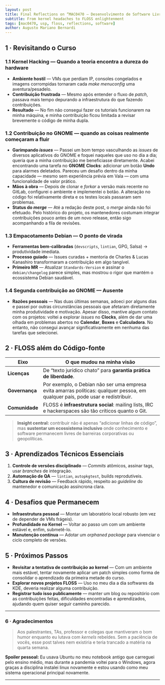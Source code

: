 ```yaml
---
layout: post
title: Final Reflections on “MAC0470 – Desenvolvimento de Software Livre”
subtitle: From kernel headaches to FLOSS enlightenment
tags: [mac0470, usp, floss, reflections, software]
author: Augusto Mariano Bernardi
---
```


## 1 · Revisitando o Curso

### 1.1 Kernel Hacking — Quando a teoria encontra a dureza do hardware
* **Ambiente hostil** — VMs que perdiam IP, consoles congelados e imagens corrompidas tornaram cada *make menuconfig* uma aventura/pesadelo.
* **Contribuição frustrada** — Mesmo após entender o fluxo de _patch_, passava mais tempo depurando a infraestrutura do que fazendo contribuições.
* **Resultado** — No fim não consegui fazer os tutoriais funcionarem na minha máquina, e minha contribuição ficou limitada a revisar brevemente o código de minha dupla.

### 1.2 Contribuição no GNOME — quando as coisas realmente começaram a fluir
* **Garimpando _issues_** — Passei um bom tempo vasculhando as _issues_ de diversos aplicativos do GNOME e foquei naqueles que uso no dia a dia; queria que a minha contribuição me beneficiasse diretamente. Acabei encontrando uma tarefa no **GNOME Clocks**: adicionar um botão **Undo** para alarmes deletados. Pareceu um desafio dentro da minha capacidade — mesmo sem experiência prévia em Vala — com uma funcionalidade de valor prático.  
* **Mãos à obra** — Depois de clonar e _forkar_ a versão mais recente no GitLab, configurei o ambiente e implementei o botão. A alteração no código foi relativamente direta e os testes locais passaram sem problemas.  
* **Status do _merge_** — Até a redação deste post, o _merge_ ainda não foi efetuado. Pelo histórico do projeto, os mantenedores costumam integrar contribuições pouco antes de um novo release, então sigo acompanhando a fila de revisões.

### 1.3 Empacotamento Debian — O ponto de virada
* **Ferramentas bem-calibradas** (`devscripts`, `lintian`, GPG, Salsa) → produtividade imediata.
* **Processo guiado** — Issues curadas + mentoria de Charles & Lucas Kanashiro transformaram a contribuição em algo tangível.
* **Primeiro MR** — Atualizar `Standards-Version` e assinar o `debian/changelog` parece simples, mas mostrou o rigor que mantém o ecossistema Debian saudável.

### 1.4 Segunda contribuição ao GNOME — Ausente
* **Razões pessoais** — Nas duas últimas semanas, adoeci por alguns dias e passei por outras circunstâncias pessoais que afetaram diretamente minha produtividade e motivação. Apesar disso, mantive algum contato com os projetos: voltei a explorar _issues_ no **Clocks**, além de dar uma olhada em problemas abertos no **Calendar**, **Boxes** e **Calculadora**. No entanto, não consegui avançar significativamente em nenhuma das tarefas que selecionei.

## 2 · FLOSS além do Código-fonte

| Eixo | O que mudou na minha visão |
|------|---------------------------|
| **Licenças** | De “texto jurídico chato” para **garantia prática de liberdade**. |
| **Governança** | Por exemplo, o Debian não ser uma empresa evita amarras políticas: qualquer pessoa, em qualquer país, pode usar e redistribuir. |
| **Comunidade** | FLOSS é **infraestrutura social**: mailing lists, IRC e hackerspaces são tão críticos quanto o Git. |

> **Insight central:** contribuir não é apenas “adicionar linhas de código”, mas **sustentar um ecossistema inclusivo** onde conhecimento e software permanecem livres de barreiras corporativas ou geopolíticas.

## 3 · Aprendizados Técnicos Essenciais

1. **Controle de versões disciplinado** — _Commits_ atômicos, assinar tags, usar _branches_ de integração.  
2. **Automação de QA** — `lintian`, `autopkgtest`, builds reprodutíveis.  
3. **Cultura de revisão** — Feedback rápido, respeito ao _guideline_ do mantenedor e comunicação assíncrona clara.  

## 4 · Desafios que Permanecem

* **Infraestrutura pessoal** — Montar um laboratório local robusto (em vez de depender de VMs frágeis).
* **Profundidade no Kernel** — Voltar ao passo um com um ambiente estável e, enfim, submetê-lo.
* **Manutenção contínua** — Adotar um *orphaned package* para vivenciar o ciclo completo de versões.

## 5 · Próximos Passos

* **Revisitar a tentativa de contribuição ao kernel** — Com um ambiente mais estável, tentar novamente aplicar um patch simples como forma de consolidar o aprendizado da primeira metade do curso.
* **Explorar novos projetos FLOSS** — Uso no meu dia a dia softwares da KDE, deveria realizar alguma contribuição.
* **Registrar tudo isso publicamente** — manter um blog ou repositório com as contribuições feitas, dificuldades encontradas e aprendizados, ajudando quem quiser seguir caminho parecido.


---

### 6 · Agradecimentos

> Aos palestrantes, TAs, professor e colegas que mantiveram o bom humor enquanto eu lutava com _kernels_ rebeldes. Sem a paciência de vocês, esse post talves nem existiria e teria trancado a matéria na quarta semana.

**Spoiler pessoal:** Eu usava Ubuntu no meu notebook antigo que carreguei pelo ensino médio, mas durante a pandemia voltei para o Windows, agora graças a disciplina instalei linux novamente e estou usando como meu sistema operacional principal novamente.

---
